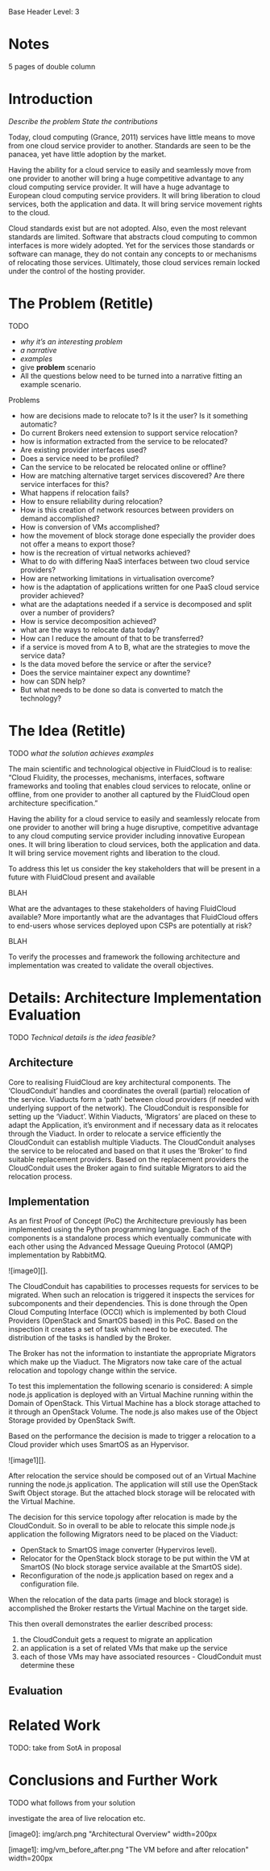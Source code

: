 Base Header Level: 3

# Notes #

5 pages of double column

# Introduction #

*Describe the problem*
*State the contributions*

Today, cloud computing (Grance, 2011) services have little means to move from one cloud service provider to another. Standards are seen to be the panacea, yet have little adoption by the market.

Having the ability for a cloud service to easily and seamlessly move from one provider to another will bring a huge competitive advantage to any cloud computing service provider. It will have a huge advantage to European cloud computing service providers. It will bring liberation to cloud services, both the application and data. It will bring service movement rights to the cloud.

Cloud standards exist but are not adopted. Also, even the most relevant standards are limited. Software that abstracts cloud computing to common interfaces is more widely adopted. Yet for the services those standards or software can manage, they do not contain any concepts to or mechanisms of relocating those services. Ultimately, those cloud services remain locked under the control of the hosting provider.

# The Problem (Retitle) #

TODO

 * *why it’s an interesting problem*
 * *a narrative*
 * *examples*
 * give **problem** scenario  
 * All the questions below need to be turned into a narrative fitting an example scenario.

Problems

 * how are decisions made to relocate to? Is it the user? Is it something automatic?
 * Do current Brokers need extension to support service relocation? 
 * how is information extracted from the service to be relocated? 
 * Are existing provider interfaces used? 
 * Does a service need to be profiled? 
 * Can the service to be relocated be relocated online or offline?
 * How are matching alternative target services discovered? Are there service interfaces for this?
 * What happens if relocation fails? 
 * How to ensure reliability during relocation?
 * How is this creation of network resources between providers on demand accomplished?
 * How is conversion of VMs accomplished?
 * how the movement of block storage done especially the provider does not offer a means to export those? 
 * how is the recreation of virtual networks achieved? 
 * What to do with differing NaaS interfaces between two cloud service providers? 
 * How are networking limitations in virtualisation overcome?
 * how is the adaptation of applications written for one PaaS cloud service provider achieved?
 * what are the adaptations needed if a service is decomposed and split over a number of providers? 
 * How is service decomposition achieved? 
 * what are the ways to relocate data today? 
 * How can I reduce the amount of that to be transferred?
 * if a service is moved from A to B, what are the strategies to move the service data?
 * Is the data moved before the service or after the service? 
 *  Does the service maintainer expect any downtime?
 * how can SDN help?
 * But what needs to be done so data is converted to match the technology?

# The Idea (Retitle) #

TODO
*what the solution achieves*
*examples*

The main scientific and technological objective in FluidCloud is to realise:
“Cloud Fluidity, the processes, mechanisms, interfaces, software frameworks and tooling that enables cloud services to relocate, online or offline, from one provider to another all captured by the FluidCloud open architecture specification.”

Having the ability for a cloud service to easily and seamlessly relocate from one provider to another will bring a huge disruptive, competitive advantage to any cloud computing service provider including innovative European ones. It will bring liberation to cloud services, both the application and data. It will bring service movement rights and liberation to the cloud.

To address this let us consider the key stakeholders that will be present in a future with FluidCloud present and available

BLAH

What are the advantages to these stakeholders of having FluidCloud available? More importantly what are the advantages that FluidCloud offers to end-users whose services deployed upon CSPs are potentially at risk?

BLAH

To verify the processes and framework the following architecture and implementation was created to validate the overall objectives.

# Details: Architecture Implementation Evaluation #

TODO
*Technical details*
*is the idea feasible?*

## Architecture
Core to realising FluidCloud are key architectural components. The ‘CloudConduit’ handles and coordinates the overall (partial) relocation of the service. Viaducts form a ‘path’ between cloud providers (if needed with underlying support of the network). The CloudConduit is responsible for setting up the ‘Viaduct’. Within Viaducts, ‘Migrators’ are placed on these to adapt the Application, it’s environment and if necessary data as it relocates through the Viaduct. In order to relocate a service efficiently the CloudConduit can establish multiple Viaducts. The CloudConduit analyses the service to be relocated and based on that it uses the ‘Broker’ to find suitable replacement providers. Based on the replacement providers the CloudConduit uses the Broker again to find suitable Migrators to aid the relocation process. 

## Implementation

As an first Proof of Concept (PoC) the Architecture previously has been implemented using the Python programming language. Each of the components is a standalone process which eventually communicate with each other using the Advanced Message Queuing Protocol (AMQP) implementation by RabbitMQ. 

![image0][].

The CloudConduit has capabilities to processes requests for services to be migrated. When such an relocation is triggered it inspects the services for subcomponents and their dependencies. This is done through the Open Cloud Computing Interface (OCCI) which is implemented by both Cloud Providers (OpenStack and SmartOS based) in this PoC. Based on the inspection it creates a set of task which need to be executed. The distribution of the tasks is handled by the Broker.

The Broker has not the information to instantiate the appropriate Migrators which make up the Viaduct. The Migrators now take care of the actual relocation and topology change within the service.

To test this implementation the following scenario is considered: A simple node.js application is deployed with an Virtual Machine running within the Domain of OpenStack. This Virtual Machine has a block storage attached to it through an OpenStack Volume. The node.js also makes use of the Object Storage provided by OpenStack Swift. 

Based on the performance the decision is made to trigger a relocation to a Cloud provider which uses SmartOS as an Hypervisor. 

![image1][].

After relocation the service should be composed out of an Virtual Machine running the node.js application. The application will still use the OpenStack Swift Object storage. But the attached block storage will be relocated with the Virtual Machine.

The decision for this service topology after relocation is made by the CloudConduit. So in overall to be able to relocate this simple node.js application the following Migrators need to be placed on the Viaduct:

 * OpenStack to SmartOS image converter (Hyperviros level).
 * Relocator for the OpenStack block storage to be put within the VM at SmartOS (No block storage service available at the SmartOS side).
 * Reconfiguration of the node.js application based on regex and a configuration file.

When the relocation of the data parts (image and block storage) is accomplished the Broker restarts the Virtual Machine on the target side.

This then overall demonstrates the earlier described process:

 1. the CloudConduit gets a request to migrate an application
 1. an application is a set of related VMs that make up the service
 1. each of those VMs may have associated resources - CloudConduit must determine these

## Evaluation



# Related Work #

TODO: take from SotA in proposal

# Conclusions and Further Work #

TODO
what follows from your solution

investigate the area of live relocation etc.

[image0]: img/arch.png "Architectural Overview" width=200px

[image1]: img/vm_before_after.png "The VM before and after relocation" width=200px


